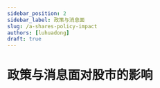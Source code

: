 ```yaml
---
sidebar_position: 2
sidebar_label: 政策与消息面
slug: /a-shares-policy-impact
authors: [luhuadong]
draft: true
---
```


# 政策与消息面对股市的影响

